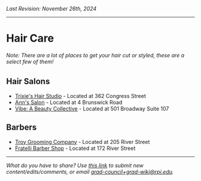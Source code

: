 
_Last Revision: November 26th, 2024_

---
# Hair Care
###### Note: There are a lot of places to get your hair cut or styled, these are a select few of them!
## Hair Salons
* [Trixie's Hair Studio](https://www.yelp.com/biz/trixies-hair-studio-troy) - Located at 362 Congress Street
* [Ann's Salon](https://www.yelp.com/biz/anns-salon-troy) - Located at 4 Brunswick Road
* [Vibe: A Beauty Collective](https://vibebeautycollective.com/) - Located at 501 Broadway Suite 107

## Barbers
* [Troy Grooming Company](https://www.yelp.com/biz/troy-grooming-troy-3) - Located at 205 River Street
* [Fratelli Barber Shop](https://www.instagram.com/fratelli.barbershop/?utm_medium=copy_link) - Located at 172 River Street


---
_What do you have to share? Use [this link](https://forms.office.com/r/vc4mzPFJLv) to submit new content/edits/comments, or email [grad-council+grad-wiki@rpi.edu](mailto:grad-council+grad-wiki@rpi.edu)._